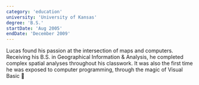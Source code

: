```yaml
---
category: 'education'
university: 'University of Kansas'
degree: 'B.S.'
startDate: 'Aug 2005'
endDate: 'December 2009'
---
```


Lucas found his passion at the intersection of maps and computers. Receiving his B.S. in Geographical Information & Analysis, he completed complex spatial analyses throughout his classwork. It was also the first time he was exposed to computer programming, through the magic of Visual Basic 💾
